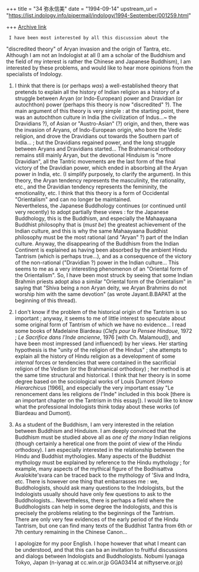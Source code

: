 +++
title = "34 弥永信美"
date = "1994-09-14"
upstream_url = "https://list.indology.info/pipermail/indology/1994-September/001259.html"

+++
[Archive link](https://list.indology.info/pipermail/indology/1994-September/001259.html)

     I have been most interested by all this discussion about the 
"discredited theory" of Aryan invasion and the origin of Tantra, etc. 
 Although I am not an Indologist at all (I am a scholar of the 
Buddhism and the field of my interest is rather the Chinese and 
Japanese Buddhism), I am interested by these problems, and would like 
to hear more opinions from the specialists of Indology.
1.   I think that there is (or perhaps *was*) a well-established 
theory that pretends to explain all the history of Indian religion as 
a history of a struggle between Aryan (or Indo-European) power and 
Dravidian (or autochthon) power (perhaps this theory is now 
"discredited" ?).  The main argument of this theory is very simple : 
at the starting point, there was an autochthon culture in India (the 
civilization of Indus...~ the Dravidians ?), of Asian or 
"Austro-Asian" (?) origin, and then, there was the invasion of Aryans,
 of Indo-European origin, who bore the Vedic religion, and drove the 
Dravidians out towards the Southern part of India...  ; but the 
Dravidians regained power, and the long struggle between Aryans and 
Dravidians started...  The Brahmanical orthodoxy remains still mainly 
Aryan, but the devotional Hinduism is "more Dravidian", all the 
Tantric movements are the last form of the final victory of the 
Dravidian power, which ended in absorbing all the Aryan power in 
India, etc. (I simplify purposely, to clarify the argument).  In this 
theory, the Aryan tendency represents the masculinity, the 
rationality, etc., and the Dravidian tendency represents the 
femininity, the emotionality, etc.  I think that this theory is a form
 of Occidental "Orientalism" and can no longer be maintained.  
Nevertheless, the Japanese Buddhology continues (or continued until 
very recently) to adopt partially these views : for the Japanese 
Buddhology, this is the Buddhism, and especially the Mahaayaana 
Buddhist philosophy that is (*must be*) the greatest achievement of 
the Indian culture, and this is why the same Mahaayaana Buddhist 
philosophy must be the most rational (and "Aryan" ?) part of the 
Indian culture.  Anyway, the disappearing of the Buddhism from the 
Indian Continent is explained as having been absorbed by the ambient 
Hindu Tantrism (which is perhaps true...), and as a consequence of the
 victory of the non-rational ("Dravidian ?) power in the Indian 
culture...  This seems to me as a very interesting phenomenon of an 
"Oriental form of the Orientalism".  So, I have been most struck by 
seeing that some Indian Brahmin priests adopt also a similar "Oriental
 form of the Orientalism" in saying that "Shiva being a non Aryan 
deity, we Aryan Brahmins do not worship him with the same devotion" 
(as wrote Jayant.B.BAPAT at the beginning of this thread).

2.   I don't know if the problem of the historical origin of the 
Tantrism is so important ; anyway, it seems to me of little interest 
to speculate about some original form of Tantrism of which we have no 
evidence...
     I read some books of Madelaine Biardeau (_Clefs pour la Pensee 
Hindoue_, 1972 ; _Le Sacrifice dans l'Inde ancienne_, 1976 [with Ch. 
Malamoud]), and have been most impressed (and influenced) by her 
views.  Her starting hypothesis is the "unity of the religion of the 
Hindus" ; she attempts to explain all the history of Hindu religion as
 a development of some *internal* forces or tendencies that were 
contained in the sacrificial religion of the Vedism (or the 
Brahmanical orthodoxy) ; her method is at the same time structural and
 historical.  I think that her theory is in some degree based on the 
sociological works of Louis Dumont (_Homo Hierarchicus_ [1966], and 
especially the very important essay "Le renoncement dans les religions
 de l'Inde" included in this book [there is an important chapter on 
the Tantrism in this essay]).  I would like to know what the 
professional Indologists think today about these works (of Biardeau 
and Dumont).

3.   As a student of the Buddhism, I am very interested in the 
relation between Buddhism and Hinduism.  I am deeply convinced that 
the Buddhism must be studied above all as *one of the many* Indian 
religions (though certainly a heretical one from the point of view of 
the Hindu orthodoxy).  I am especially interested in the relationship 
between the Hindu and Buddhist mythologies.  Many aspects of the 
Buddhist mythology must be explained by reference to the Hindu 
mythology ; for example, many aspects of the mythical figure of the 
Bodhisattva Avalokite'svara can be traced back to the mythology of 
'Siva and Indra, etc.
     There is however one thing that embarrasses me : we, 
Buddhologists, should ask many questions to the Indologists, but the 
Indologists usually should have only few questions to ask to the 
Buddhologists...  Nevertheless, there is perhaps a field where the 
Buddhologists can help in some degree the Indologists, and this is 
precisely the problems relating to the beginnings of the Tantrism.  
There are only very few evidences of the early period of the Hindu 
Tantrism, but one can find many texts of the Buddhist Tantra from 6th 
or 7th century remaining in the Chinese Canon...

     I apologize for my poor English.  I hope however that what I 
meant can be understood, and that this can ba an invitation to 
fruitful discussions and dialogs between Indologists and 
Buddhologists.
Nobumi Iyanaga
Tokyo,
Japan
(n-iyanag at cc.win.or.jp
GGA03414 at niftyserve.or.jp)





